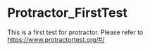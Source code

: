 # Protractor_FirstTest


This is a first test for protractor.
Please refer to https://www.protractortest.org/#/
